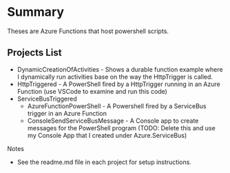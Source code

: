 # Summary
Theses are Azure Functions that host powershell scripts.

## Projects List
- DynamicCreationOfActivities - Shows a durable function example where I dynamically run activities base on the way the HttpTrigger is called.
- HttpTriggered - A PowerShell fired by a HttpTrigger running in an Azure Function (use VSCode to examine and run this code)
- ServiceBusTriggered
   - AzureFunctionPowerShell - A Powershell fired by a ServiceBus trigger in an Azure Function
   - ConsoleSendServiceBusMessage - A Console app to create messages for the PowerShell program (TODO: Delete this and use my Console App that I created under Azure.ServiceBus)  
  
Notes
- See the readme.md file in each project for setup instructions.


